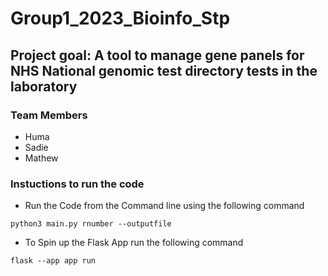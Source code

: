 # Group1_2023_Bioinfo_Stp

## Project goal: A tool to manage gene panels for NHS National genomic test directory tests in the laboratory

### Team Members
- Huma
- Sadie 
- Mathew 

### Instuctions to run the code
- Run the Code from the Command line using the following command
```
python3 main.py rnumber --outputfile
```
- To Spin up the Flask App run the following command
```
flask --app app run 
```

